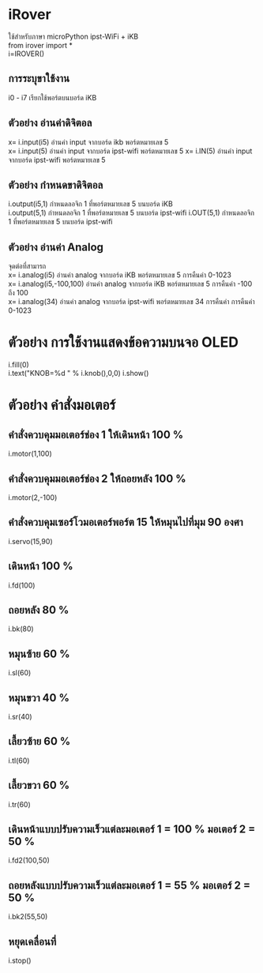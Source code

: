 # iRover
  ใช้สำหรับภาษา microPython ipst-WiFi + iKB <br>
  from irover  import * <br>
  i=IROVER() <br>
## การระบุขาใช้งาน
i0 - i7 เรียกใช้พอร์ตบนบอร์ด iKB <br>
## ตัวอย่าง อ่านค่าดิจิตอล 
  x= i.input(i5)   อ่านค่า input จากบอร์ด ikb พอร์ตหมายเลข 5 <br>
  x= i.input(5)   อ่านค่า input จากบอร์ด ipst-wifi พอร์ตหมายเลข 5
  x= i.IN(5)   อ่านค่า input จากบอร์ด ipst-wifi พอร์ตหมายเลข 5
 ## ตัวอย่าง กำหนดขาดิจิตอล 
  i.output(i5,1)   กำหนดลอจิก 1 ที่พอร์ตหมายเลข 5 บนบอร์ด iKB <br>
  i.output(5,1)   กำหนดลอจิก 1 ที่พอร์ตหมายเลข 5 บนบอร์ด ipst-wifi
  i.OUT(5,1)   กำหนดลอจิก 1 ที่พอร์ตหมายเลข 5 บนบอร์ด ipst-wifi
 
## ตัวอย่าง อ่านค่า Analog 
  จุดต่อที่สามารถ<br>
  x= i.analog(i5)   อ่านค่า analog จากบอร์ด iKB พอร์ตหมายเลข 5 การคืนค่า 0-1023 <br>
  x= i.analog(i5,-100,100)   อ่านค่า analog จากบอร์ด iKB พอร์ตหมายเลข 5 การคืนค่า -100 ถึง 100 <br>
  x= i.analog(34)   อ่านค่า analog จากบอร์ด ipst-wifi พอร์ตหมายเลข 34 การคืนค่า การคืนค่า 0-1023 <br>
# ตัวอย่าง การใช้งานแสดงข้อความบนจอ OLED
  i.fill(0)   
  i.text("KNOB=%d " % i.knob(),0,0)
  i.show()
# ตัวอย่าง คำสั่งมอเตอร์
## คำสั่งควบคุมมอเตอร์ช่อง 1 ให้เดินหน้า 100 %
i.motor(1,100)  
## คำสั่งควบคุมมอเตอร์ช่อง 2 ให้ถอยหลัง 100 %
i.motor(2,-100)                                                    
## คำสั่งควบคุมเซอร์โวมอเตอร์พอร์ต 15 ให้หมุนไปที่มุม 90 องศา
i.servo(15,90) 	
## เดินหน้า 100 %
i.fd(100) 	 
## ถอยหลัง 80 %
i.bk(80) 	  
## หมุนซ้าย 60 %
i.sl(60)
## หมุนขวา 40 %
i.sr(40) 	    
## เลี้ยวซ้าย 60 %
i.tl(60) 	 
## เลี้ยวขวา 60 %
i.tr(60) 	   
## เดินหน้าแบบปรับความเร็วแต่ละมอเตอร์ 1 = 100 % มอเตอร์ 2 = 50 %
i.fd2(100,50) 
## ถอยหลังแบบปรับความเร็วแต่ละมอเตอร์ 1 =  55 % มอเตอร์ 2 = 50 %
i.bk2(55,50) 	  
## หยุดเคลื่อนที่
i.stop()	   
  
